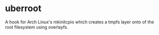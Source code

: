 # uberroot
A hook for Arch Linux's mkinitcpio which creates a tmpfs layer onto of the root filesystem using overlayfs.
